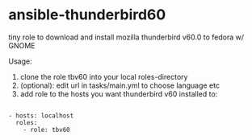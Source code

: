 # ansible-thunderbird60
tiny role to download and install mozilla thunderbird v60.0 to fedora w/ GNOME

Usage:

1. clone the role tbv60 into your local roles-directory
2. (optional): edit url in tasks/main.yml to choose language etc
3. add role to the hosts you want thunderbird v60 installed to:

``` ---

- hosts: localhost
  roles:
    - role: tbv60
```
